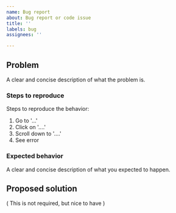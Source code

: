 ```yaml
---
name: Bug report
about: Bug report or code issue
title: ''
labels: bug
assignees: ''

---
```


## Problem
A clear and concise description of what the problem is.

### Steps to reproduce
Steps to reproduce the behavior:
1. Go to '...'
2. Click on '....'
3. Scroll down to '....'
4. See error

### Expected behavior
A clear and concise description of what you expected to happen.

## Proposed solution
( This is not required, but nice to have )
